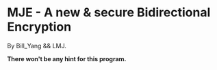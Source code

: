 # MJE - A new & secure Bidirectional Encryption

By Bill_Yang && LMJ.

**There won't be any hint for this program.**